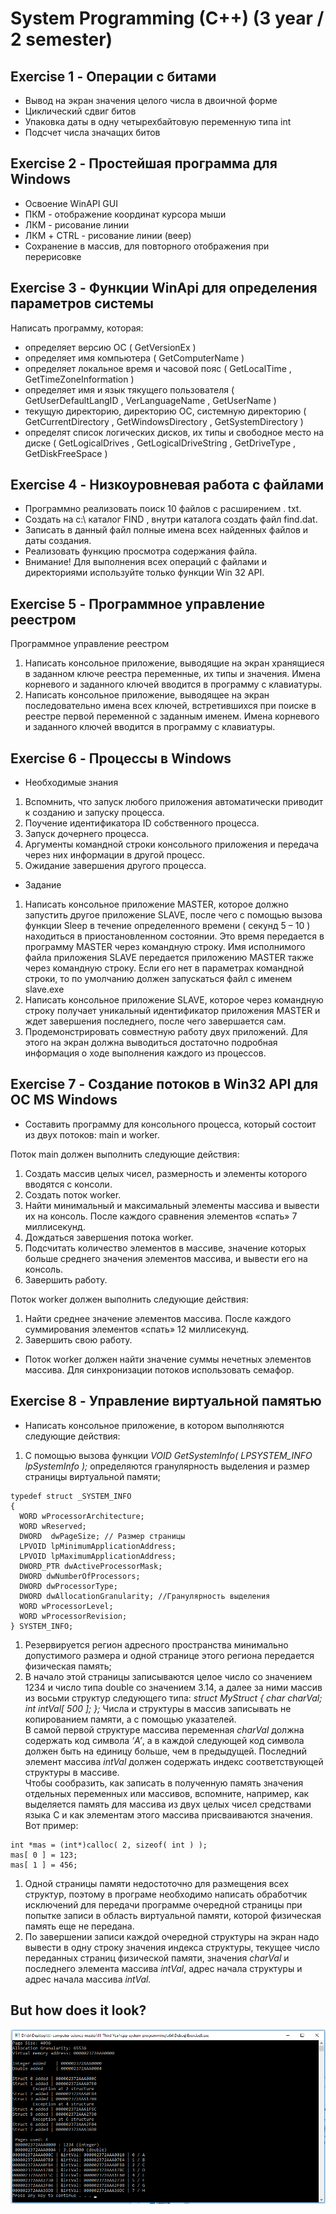 # System Programming (C++) (3 year / 2 semester)

## Exercise 1 - Операции с битами

* Вывод на экран значения целого числа в двоичной форме
* Циклический сдвиг битов
* Упаковка даты в одну четырехбайтовую переменную типа int
* Подсчет числа значащих битов

## Exercise 2 - Простейшая программа для Windows

* Освоение WinAPI GUI
* ПКМ - отображение координат курсора мыши
* ЛКМ - рисование линии
* ЛКМ + CTRL - рисование линии (веер)
* Сохранение в массив, для повторного отображения при перерисовке

## Exercise 3 - Функции WinApi для определения параметров системы

Написать программу, которая:

* определяет версию ОС ( GetVersionEx )
* определяет имя компьютера ( GetComputerName )
* определяет локальное время и часовой пояс ( GetLocalTime , GetTimeZoneInformation )
* определяет имя и язык тякущего пользователя ( GetUserDefaultLangID , VerLanguageName , GetUserName )
* текущую директорию, директорию ОС, системную директорию ( GetCurrentDirectory , GetWindowsDirectory , GetSystemDirectory )
* определят список логических дисков, их типы и свободное место на диске ( GetLogicalDrives , GetLogicalDriveString , GetDriveType , GetDiskFreeSpace )


## Exercise 4 - Низкоуровневая работа с файлами

* Программно реализовать поиск 10 файлов с расширением . txt.
* Создать на с:\ каталог FIND , внутри каталога создать файл find.dat.
* Записать в данный файл полные имена всех найденных файлов и даты создания.
* Реализовать функцию просмотра содержания файла.
* Внимание! Для выполнения всех операций с файлами и директориями используйте только функции Win 32 API.

## Exercise 5 - Программное управление реестром

Программное управление реестром
1. Написать консольное приложение, выводящие на экран хранящиеся в заданном ключе реестра переменные, их типы и значения. Имена корневого и заданного ключей вводится в программу с клавиатуры.
1. Написать консольное приложение, выводящее на экран последовательно имена всех ключей, встретившихся при поиске в реестре первой переменной с заданным именем. Имена корневого и заданного ключей вводится в программу с клавиатуры.

## Exercise 6 - Процессы в Windows

* Необходимые знания
1. Вспомнить, что запуск любого приложения автоматически приводит к созданию и запуску процесса.
1. Поучение идентификатора ID собственного процесса.
1. Запуск дочернего процесса.
1. Аргументы командной строки консольного приложения и передача через них информации в другой процесс.
1. Ожидание завершения другого процесса.

* Задание
1. Написать консольное приложение MASTER, которое должно запустить другое приложение SLAVE, после чего с помощью вызова функции Sleep в течение определенного времени ( секунд 5 – 10 ) находиться в приостановленном состоянии. Это время передается в программу MASTER через командную строку.
Имя исполнимого файла приложения SLAVE передается приложению MASTER также через командную строку. Если его нет в параметрах командной строки, то по умолчанию должен запускаться файл с именем slave.exe
1. Написать консольное приложение SLAVE, которое через командную строку получает уникальный идентификатор приложения MASTER и ждет завершения последнего, после чего завершается сам.
1. Продемонстрировать совместную работу двух приложений. Для этого на экран должна выводиться достаточно подробная информация о ходе выполнения каждого из процессов.

## Exercise 7 - Создание потоков в Win32 API для ОС MS Windows

* Составить программу для консольного процесса, который состоит из двух потоков: main и worker.

Поток main должен выполнить следующие действия:
1. Создать массив целых чисел, размерность и элементы которого вводятся с консоли.
1. Создать поток worker.
1. Найти минимальный и максимальный элементы массива и вывести их на консоль. После каждого сравнения элементов «спать» 7 миллисекунд.
1. Дождаться завершения потока worker.
1. Подсчитать количество элементов в массиве, значение которых больше среднего значения элементов массива, и вывести его на консоль.
1. Завершить работу.

Поток worker должен выполнить следующие действия:
1. Найти среднее значение элементов массива. После каждого суммирования элементов «спать» 12 миллисекунд.
1. Завершить свою работу.

* Поток worker должен найти значение суммы нечетных элементов массива. Для синхронизации потоков использовать семафор.

## Exercise 8 - Управление виртуальной памятью

* Написать консольное приложение, в котором выполняются следующие действия:
1. С помощью вызова функции *VOID GetSystemInfo( LPSYSTEM_INFO lpSystemInfo );* определяются гранулярность выделения и размер страницы виртуальной памяти;
```
typedef struct _SYSTEM_INFO
{
  WORD wProcessorArchitecture;
  WORD wReserved;
  DWORD  dwPageSize; // Размер страницы
  LPVOID lpMinimumApplicationAddress;
  LPVOID lpMaximumApplicationAddress;
  DWORD_PTR dwActiveProcessorMask;
  DWORD dwNumberOfProcessors;
  DWORD dwProcessorType;
  DWORD dwAllocationGranularity; //Гранулярность выделения
  WORD wProcessorLevel;
  WORD wProcessorRevision;
} SYSTEM_INFO;
```
1. Резервируется регион адресного пространства минимально допустимого размера и одной странице этого региона передается физическая память;
1. В начало этой страницы записываются целое число со значением 1234 и число типа double со значением 3.14, а далее за ними массив из восьми структур следующего типа: *struct MyStruct { char charVal; int intVal[ 500 ]; };* Числа и структуры в массив записывать не копированием памяти, а с помощью указателей.  
В самой первой структуре массива переменная *charVal* должна содержать код символа *‘A’*, а в каждой следующей код символа должен быть на единицу больше, чем в предыдущей. Последний элемент массива *intVal* должен содержать индекс соответствующей структуры в массиве.  
Чтобы сообразить, как записать в полученную память значения отдельных переменных или массивов, вспомните, например, как выделяется память для массива из двух целых чисел средствами языка С и как элементам этого массива присваиваются значения. Вот пример:
```
int *mas = (int*)calloc( 2, sizeof( int ) );
mas[ 0 ] = 123;
mas[ 1 ] = 456;
```
1. Одной страницы памяти недостоточно для размещения всех структур, поэтому в програме необходимо написать обработчик исключений для передачи программе очередной страницы при попытке записи в область виртуальной памяти, которой физическая память еще не передана.
1. По завершении записи каждой очередной структуры на экран надо вывести в одну строку значения индекса структуры, текущее число переданных страниц физической памяти, значения *charVal* и последнего элемента массива *intVal*, адрес начала структуры и адрес начала массива *intVal.*
  
## But how does it look?
![Oops. Image was here](https://github.com/dv1x3r/tti-computer-science/raw/master/III.%20Third%20Year/cpp-system-programming/screenshot.png)
